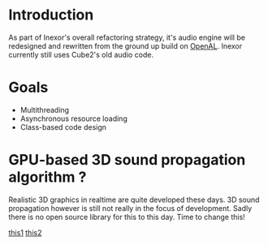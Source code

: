 # Introduction
As part of Inexor's overall refactoring strategy, it's audio engine will be redesigned and rewritten from the ground up build on [OpenAL](https://www.openal.org/). Inexor currently still uses Cube2's old audio code.

# Goals
* Multithreading
* Asynchronous resource loading
* Class-based code design


# GPU-based 3D sound propagation algorithm ?
Realistic 3D graphics in realtime are quite developed these days.
3D sound propagation however is still not really in the focus of development. Sadly there is no open source library for this to this day. Time to change this!

[this1](https://www.youtube.com/watch?v=EWatzCC7rk0)
[this2](https://www.youtube.com/watch?v=buU8gPG2cHI)
